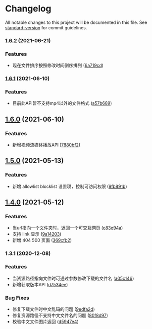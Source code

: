 # Changelog

All notable changes to this project will be documented in this file. See [standard-version](https://github.com/conventional-changelog/standard-version) for commit guidelines.

### [1.6.2](https://10.24.6.138///compare/v1.6.1...v1.6.2) (2021-06-21)


### Features

* 现在文件排序按照修改时间倒序排列 ([6a719cd](https://10.24.6.138///commit/6a719cd8bc92775bb4ba0625cc4bae66896d0882))

### [1.6.1](https://10.24.6.138///compare/v1.6.0...v1.6.1) (2021-06-10)


### Features

* 目前此API暂不支持mp4以外的文件格式 ([a57b689](https://10.24.6.138///commit/a57b6897e5f489c3f4e11686610979f67e399c74))

## [1.6.0](https://10.24.6.138///compare/v1.5.0...v1.6.0) (2021-06-10)


### Features

* 新增视频流媒体播放API ([7880bf2](https://10.24.6.138///commit/7880bf2e8965a6939db3f5b291042854167886d2))

## [1.5.0](https://10.24.6.138///compare/v1.4.0...v1.5.0) (2021-05-13)


### Features

* 新增 allowlist blocklist 设置项，控制可访问权限 ([9fb891b](https://10.24.6.138///commit/9fb891b236e8481ef264ff7fb1d3ea0dfa921597))

## [1.4.0](https://10.24.6.138///compare/v1.3.1...v1.4.0) (2021-05-12)


### Features

* 当url指向一个文件夹时，返回一个可交互网页 ([c83e94a](https://10.24.6.138///commit/c83e94ad326ff2f02c3ca02e0b0adb9b3e0feb3d))
* 支持 link 显示 ([9a14203](https://10.24.6.138///commit/9a142037e87ca8baf9d54416791e35626c6f7e02))
* 新增 404 500 页面 ([369cfb2](https://10.24.6.138///commit/369cfb211e3ffbd21be252713f88f4d4da7c6b97))

### 1.3.1 (2020-12-08)


### Features

* 当资源路径指向文件时可通过参数修改下载的文件名 ([a05c146](https://10.24.6.138///commit/a05c1464b4e9235bf7f759a01559a2de97eac2e4))
* 新增获取版本API ([d7534ee](https://10.24.6.138///commit/d7534ee7c870adef17d188e722b5427a13dbff62))


### Bug Fixes

* 修复下载文件时中文乱码的问题 ([9edfa2d](https://10.24.6.138///commit/9edfa2d29c60244d71959028674825e786e1793b))
* 修复资源路径不支持中文文件名的问题 ([80f8d97](https://10.24.6.138///commit/80f8d9782c3200292bfefaf7a1fe821d3c9fcd71))
* 校验中文文件图片返回 ([d5947e4](https://10.24.6.138///commit/d5947e4b897f0df8124b8b3c48e290767f6dd4d8))
